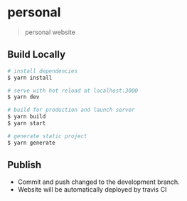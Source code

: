 # personal

> personal website

## Build Locally

``` bash
# install dependencies
$ yarn install

# serve with hot reload at localhost:3000
$ yarn dev

# build for production and launch server
$ yarn build
$ yarn start

# generate static project
$ yarn generate
```

## Publish
- Commit and push changed to the development branch.
- Website will be automatically deployed by travis CI
